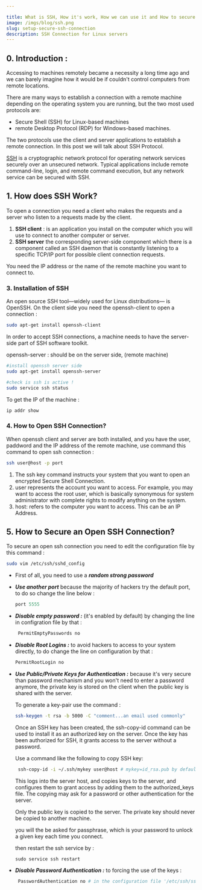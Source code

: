```yaml
---

title: What is SSH, How it's work, How we can use it and How to secure a open SSH connection?
image: /imgs/blog/ssh.png
slug: setup-secure-ssh-connection
description: SSH Connection for Linux servers
---
```



## 0. Introduction :

Accessing to machines remotely became a necessity a   long time ago and we can barely imagine how it would be if couldn't control computers from remote locations.

There are many ways to establish a connection with a
remote machine depending on the operating system you are running, but the two most used protocols are:
- Secure Shell (SSH) for Linux-based machines
- remote Desktop Protocol (RDP) for Windows-based machines.

The two protocols use the client and server applications to establish a remote connection.
In this post we will talk about SSH Protocol.

[SSH](https://en.wikipedia.org/wiki/Ssh_(Secure_Shell))  is a cryptographic network protocol for operating network services securely over an unsecured network. Typical applications include remote command-line, login, and remote command execution, but any network service can be secured with SSH.


## 1. How does SSH Work?

To open a connection you need a client who makes the requests and a server who listen to a requests made by the client.

1. **SSH client** : is an application you install on the computer which you will use to connect to another computer or server.
2. **SSH server** the corresponding server-side component which there is a component called an SSH daemon that is constantly listening to a specific TCP/IP port for possible client connection requests.


You need the IP address or the name of the remote machine you want to connect to.

### 3. Installation of  SSH
An open source SSH tool—widely used for Linux distributions— is OpenSSH.
On the client side you need the openssh-client to open a connection :
```bash
sudo apt-get install openssh-client
```

In order to accept SSH connections, a machine needs to have the server-side part of SSH software toolkit.

openssh-server : should be on the server side, (remote machine)
```bash
#install openssh server side
sudo apt-get install openssh-server

#check is ssh is active !
sudo service ssh status
```
To get the IP of the machine :
```bash
ip addr show
```

### 4. How to Open SSH Connection?

When openssh client and server are both installed, and you have the user, paddword and the IP address of the remote machine, use command this command to  open ssh connection :

```bash
ssh user@host -p port
```

1. The ssh key command instructs your system that you want to open an encrypted Secure Shell Connection.
2. user represents the account you want to access. For example, you may want to access the root user, which is basically synonymous for system administrator with complete rights to modify anything on the system.
3. host: refers to the computer you want to access. This can be an IP Address.

## 5. How to Secure an Open SSH Connection?
To secure an open ssh connection you need to edit the configuration file by this command :

```bash
sudo vim /etc/ssh/sshd_config
```

- First of all, you need to use a ***random strong password***
- ***Use another port*** because the majority of hackers try the default port, to do so change the line below :
    ```php
    port 5555
    ```
-  ***Disable empty password :*** (it's enabled by
    default) by changing the line in configration  file by that :
    ```php
     PermitEmptyPasswords no
    ```
- ***Disable Root Logins :*** to avoid hackers to access to your system directly, to do change the line on configuration by that :
  ```php
  PermitRootLogin no
  ```
- ***Use Public/Private  Keys for Authentication :*** because it's very secure than password mechanism and you won't need to enter a password anymore, the private key is stored on the client when the public key  is shared with the server.

  To generate a key-pair use the command :
  ```bash
  ssh-keygen -t rsa -b 5000 -C "comment...an email used commonly"
  ```
  Once an SSH key has been created, the ssh-copy-id command can be used to install it as an authorized key on the server. Once the key has been authorized for SSH, it grants access to the server without a   password.

  Use a command like the following to copy SSH key:
  ```bash
   ssh-copy-id -i ~/.ssh/mykey user@host # mykey=id_rsa.pub by default
  ```
  This logs into the server host, and copies keys to the server, and configures them to grant access by adding them to the authorized_keys file. The copying may ask for a password or other authentication for the server.

  Only the public key is copied to the server. The private key should never be copied to another machine.

  you will the be asked for passphrase, which is your password to unlock a given key each time you connect.

  then restart the ssh service by :

  ```
  sudo service ssh restart
  ```
- ***Disable Password Authentication :*** to forcing the use of the keys :
    ```bash
     PasswordAuthentication no # in the configuration file '/etc/ssh/sshd_config'
    ```

